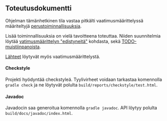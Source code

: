 ## Toteutusdokumentti

Ohjelman tämänhetkinen tila vastaa pitkälti vaatimusmäärittelyssä määriteltyjä [perustoiminnallisuuksia](https://github.com/magael/aastaar/blob/master/documentation/maarittely.md#perustoiminnallisuuksia).

Lisää toiminnallisuuksia on vielä tavoitteena toteuttaa. Niiden suunnitelmia löytää [vatimusmäärittelyn "edistyneitä"](https://github.com/magael/aastaar/blob/master/documentation/maarittely.md#edistyneit%C3%A4--jatkokehityksen-toiminnallisuuksia) kohdasta, sekä [TODO-muistiinpanoista](https://github.com/magael/aastaar/blob/master/documentation/todo.md).

[Lähteet](https://github.com/magael/aastaar/blob/master/documentation/maarittely.md#l%C3%A4hteet) löytyvät myös vaatimusmäärittelystä.

#### Checkstyle

Projekti hyödyntää checkstyleä. Tyylivirheet voidaan tarkastaa komennolla <code>gradle check</code> ja ne löytyvät polulta <code>build/reports/checkstyle/test.html</code>.

#### Javadoc

Javadocin saa generoitua komennolla <code>gradle javadoc</code>. API löytyy polulta <code>build/docs/javadoc/index.html</code>.